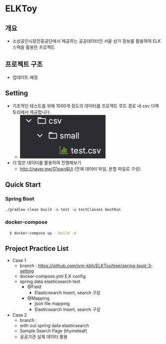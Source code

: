# ELKToy

## 개요
* 소상공인시장진흥공단에서 제공하는 공공데이터인 서울 상가 정보를 활용하여 ELK 스택을 활용한 프로젝트

## 프로젝트 구조
* 업데이트 예정

## Setting

* 기초적인 테스트를 위해 1000개 정도의 데이터를 프로젝트 루트 경로 내 csv 디렉토리에서 제공합니다.
  * ![small_test_data.png](src%2Fmain%2Fresources%2Freadme%2Fsmall_test_data.png)
* 더 많은 데이터를 활용하여 진행해보기
    * http://naver.me/G1swn8Ui (전체 데이터 파일, 분할 파일로 구성)


## Quick Start

### Spring Boot
```
./gradlew clean build -x test -x testClasses bootRun
```

### docker-compose
```bash
  $ docker-compose up --build -d
```

## Project Practice List
* Case 1
  * branch : https://github.com/jvm-kbh/ELKToy/tree/spring-boot-3-setting 
  * docker-compose.yml E,K config
  * spring data elasticsearch test
    * @Field
      * Elasticsearch Insert, search 구성
    * @Mapping
        * json file mapping
        * Elasticsearch Insert, search 구성  
* Case 2
  * branch :   
  * with out spring data elasticsearch
  * Sample Search Page (thymeleaf)
  * 공공기관 실제 데이터 활용